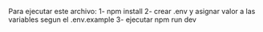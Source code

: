 Para ejecutar este archivo: 
1- npm install
2- crear .env y asignar valor a las variables segun el  .env.example
3- ejecutar npm run dev